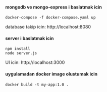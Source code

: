 

#### mongodb ve mongo-express i baslatmak icin

    docker-compose -f docker-compose.yaml up
    
database takip icin: http://localhost:8080
 
#### server i baslatmak icin
    npm install
    node server.js
    
UI icin: http://localhost:3000


#### uygulamadan docker image olustumak icin

    docker build -t my-app:1.0 .       
